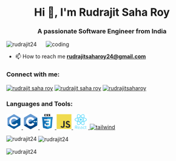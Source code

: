 <h1 align="center">Hi 👋, I'm Rudrajit Saha Roy</h1>
<h3 align="center">A passionate Software Engineer from India</h3>

<img align="right" alt="coding" width="400" src="https://www.youtube.com/redirect?event=video_description&redir_token=QUFFLUhqa0d5UVJWeS1ldTh1UURpTnFiN0sxaFc0SGRGQXxBQ3Jtc0tsM2luQXdVRTgyQW1LdWtHVF96U2RqbzlQMEZ0a3RmSnZjUXpTRURPbzVnZmVDQ1lsUUo3clp1cTRwNjJuck43dHV3YnJpc05RcG1JYmFsYmJGQUtUX3IxRFlKS0FDLUVsaDlUUG04aWplSlliTkd5MA&q=https%3A%2F%2Fuser-images.githubusercontent.com%2F55389276%2F140866485-8fb1c876-9a8f-4d6a-98dc-08c4981eaf70.gif&v=HD4cnRuSGN0">

<p align="left"> <img src="https://komarev.com/ghpvc/?username=rudrajit24&label=Profile%20views&color=0e75b6&style=flat" alt="rudrajit24" /> </p>

- 📫 How to reach me **rudrajitsaharoy24@gmail.com**

<h3 align="left">Connect with me:</h3>
<p align="left">
<a href="https://linkedin.com/in/rudrajit saha roy" target="blank"><img align="center" src="https://raw.githubusercontent.com/rahuldkjain/github-profile-readme-generator/master/src/images/icons/Social/linked-in-alt.svg" alt="rudrajit saha roy" height="30" width="40" /></a>
<a href="https://fb.com/rudrajit saha roy" target="blank"><img align="center" src="https://raw.githubusercontent.com/rahuldkjain/github-profile-readme-generator/master/src/images/icons/Social/facebook.svg" alt="rudrajit saha roy" height="30" width="40" /></a>
<a href="https://instagram.com/rudrajitsaharoy" target="blank"><img align="center" src="https://raw.githubusercontent.com/rahuldkjain/github-profile-readme-generator/master/src/images/icons/Social/instagram.svg" alt="rudrajitsaharoy" height="30" width="40" /></a>
</p>

<h3 align="left">Languages and Tools:</h3>
<p align="left"> <a href="https://www.cprogramming.com/" target="_blank" rel="noreferrer"> <img src="https://raw.githubusercontent.com/devicons/devicon/master/icons/c/c-original.svg" alt="c" width="40" height="40"/> </a> <a href="https://www.w3schools.com/cpp/" target="_blank" rel="noreferrer"> <img src="https://raw.githubusercontent.com/devicons/devicon/master/icons/cplusplus/cplusplus-original.svg" alt="cplusplus" width="40" height="40"/> </a> <a href="https://www.w3schools.com/css/" target="_blank" rel="noreferrer"> <img src="https://raw.githubusercontent.com/devicons/devicon/master/icons/css3/css3-original-wordmark.svg" alt="css3" width="40" height="40"/> </a> <a href="https://developer.mozilla.org/en-US/docs/Web/JavaScript" target="_blank" rel="noreferrer"> <img src="https://raw.githubusercontent.com/devicons/devicon/master/icons/javascript/javascript-original.svg" alt="javascript" width="40" height="40"/> </a> <a href="https://reactjs.org/" target="_blank" rel="noreferrer"> <img src="https://raw.githubusercontent.com/devicons/devicon/master/icons/react/react-original-wordmark.svg" alt="react" width="40" height="40"/> </a> <a href="https://tailwindcss.com/" target="_blank" rel="noreferrer"> <img src="https://www.vectorlogo.zone/logos/tailwindcss/tailwindcss-icon.svg" alt="tailwind" width="40" height="40"/> </a> </p>

<p><img align="left" src="https://github-readme-stats.vercel.app/api/top-langs?username=rudrajit24&show_icons=true&locale=en&layout=compact" alt="rudrajit24" /></p>

<p>&nbsp;<img align="center" src="https://github-readme-stats.vercel.app/api?username=rudrajit24&show_icons=true&locale=en" alt="rudrajit24" /></p>

<p><img align="center" src="https://github-readme-streak-stats.herokuapp.com/?user=rudrajit24&" alt="rudrajit24" /></p>
